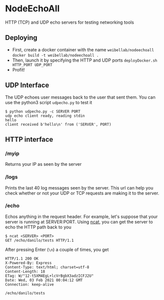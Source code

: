 # NodeEchoAll
HTTP (TCP) and UDP echo servers for testing networking tools

## Deploying
 - First, create a docker container with the name `weibellab/nodeechoall`
```docker build -t weibellab/nodeechoall .```
 - Then, launch it by specifying the HTTP and UDP ports
```deployDocker.sh HTTP_PORT UDP_PORT```
 - Profit!


## UDP Interface
The UDP echoes user messages back to the user that sent them. You can use the python3 script `udpecho.py` to test it

```
$ python udpecho.py -c SERVER PORT
udp echo client ready, reading stdin
hello
client received b'hello\n' from ('SERVER', PORT)
```

## HTTP interface
### /myip
Returns your IP as seen by the server

### /logs
Prints the last 40 log messages seen by the server. This url can help you check whether or not your UDP or TCP requests are making it to the server.

### /echo
Echos anything in the request header. For example, let's suppose that your server is running at SERVER:PORT. Using [ncat](https://nmap.org/ncat/), you can get the server to echo the HTTP path back to you

```
$ ncat <SERVER> <PORT>
GET /echo/danilo/tests HTTP/1.1
```
After pressing Enter (`\n`) a couple of times, you get

```
HTTP/1.1 200 OK
X-Powered-By: Express
Content-Type: text/html; charset=utf-8
Content-Length: 18
ETag: W/"12-t5XM4EgL+lcVrBgbX3adzICFJ2U"
Date: Wed, 03 Feb 2021 00:04:12 GMT
Connection: keep-alive

/echo/danilo/tests
```

